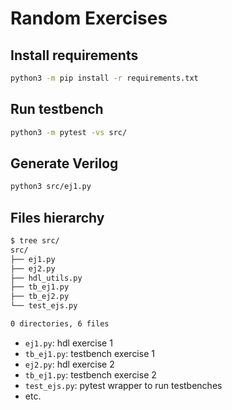# Random Exercises

## Install requirements

```bash
python3 -m pip install -r requirements.txt
```

## Run testbench

```bash
python3 -m pytest -vs src/
```

## Generate Verilog

```bash
python3 src/ej1.py
```

## Files hierarchy

```bash
$ tree src/
src/
├── ej1.py
├── ej2.py
├── hdl_utils.py
├── tb_ej1.py
├── tb_ej2.py
└── test_ejs.py

0 directories, 6 files
```

* `ej1.py`: hdl exercise 1
* `tb_ej1.py`: testbench exercise 1
* `ej2.py`: hdl exercise 2
* `tb_ej1.py`: testbench exercise 2
* `test_ejs.py`: pytest wrapper to run testbenches
* etc.
